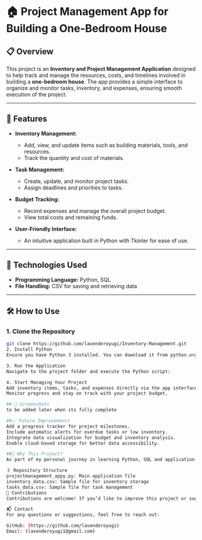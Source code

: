 # 🏠 Project Management App for Building a One-Bedroom House

## 📋 Overview
This project is an **Inventory and Project Management Application** designed to help track and manage the resources, costs, and timelines involved in building a **one-bedroom house**. The app provides a simple interface to organize and monitor tasks, inventory, and expenses, ensuring smooth execution of the project.

---

## 🎯 Features
- **Inventory Management:**
  - Add, view, and update items such as building materials, tools, and resources.
  - Track the quantity and cost of materials.

- **Task Management:**
  - Create, update, and monitor project tasks.
  - Assign deadlines and priorities to tasks.

- **Budget Tracking:**
  - Record expenses and manage the overall project budget.
  - View total costs and remaining funds.

- **User-Friendly Interface:**
  - An intuitive application built in Python with Tkinter for ease of use.

---

## 🔧 Technologies Used
- **Programming Language:** Python, SQL
- **File Handling:** CSV for saving and retrieving data

---

## 🛠️ How to Use
### 1. Clone the Repository
```bash
git clone https://github.com/lavenderoyugi/Inventory-Management.git
2. Install Python
Ensure you have Python 3 installed. You can download it from python.org.

3. Run the Application
Navigate to the project folder and execute the Python script:

4. Start Managing Your Project
Add inventory items, tasks, and expenses directly via the app interface.
Monitor progress and stay on track with your project budget.

## 📸 Screenshots
to be added later when its fully complete

##📈 Future Improvements
Add a progress tracker for project milestones.
Include automatic alerts for overdue tasks or low inventory.
Integrate data visualization for budget and inventory analysis.
Enable cloud-based storage for better data accessibility.

##🌟 Why This Project?
As part of my personal journey in learning Python, SQL and application development, this project reflects my ambition to solve real-life problems. Managing a project like building a one-bedroom house requires careful planning, and this application is designed to simplify the process.

🖇️ Repository Structure
projectmanagement_appy.py: Main application file
inventory_data.csv: Sample file for inventory storage
tasks_data.csv: Sample file for task management
🤝 Contributions
Contributions are welcome! If you’d like to improve this project or suggest new features, feel free to fork the repository and submit a pull request.

📬 Contact
For any questions or suggestions, feel free to reach out:

GitHub: (https://github.com/lavenderoyugi)
Email: (lavenderoyugi1@gmail.com)


